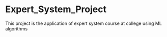 # Expert_System_Project
This project is the application of expert system course at college using ML algorithms 
